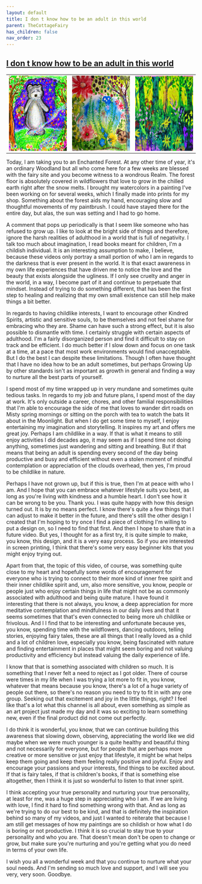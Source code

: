 ```yaml
---
layout: default
title: I don t know how to be an adult in this world
parent: TheCottageFairy
has_children: false
nav_order: 23
---
```


## [I don t know how to be an adult in this world](https://www.youtube.com/watch?v=Yf-xNfRkX_Q)

<div>
<table align="center">
	<tr>
		<td align="center">
			<img src="../../assets/cottage_fairy_ai_generated_photos/I_don_t_know_how_to_be_an_adult_in_this_world-[Yf-xNfRkX_Q]/generated_00.png" height="200" width="200"/>
		</td>
		<td align="center">
			<img src="../../assets/cottage_fairy_ai_generated_photos/I_don_t_know_how_to_be_an_adult_in_this_world-[Yf-xNfRkX_Q]/generated_01.png" height="200" width="200"/>
		</td>
		<td align="center">
			<img src="../../assets/cottage_fairy_ai_generated_photos/I_don_t_know_how_to_be_an_adult_in_this_world-[Yf-xNfRkX_Q]/generated_02.png" height="200" width="200"/>
		</td>
	</tr>
</table>
</div>

Today, I am taking you to an Enchanted Forest. At any other time of year, it's an ordinary Woodland but all who come here for a few weeks are blessed with the fairy site and you become witness to a wondrous Realm. The forest floor is absolutely covered in wildflowers that love to grow in the chilled earth right after the snow melts. I brought my watercolors in a painting I've been working on for several weeks, which I finally made into prints for my shop. Something about the forest aids my hand, encouraging slow and thoughtful movements of my paintbrush. I could have stayed there for the entire day, but alas, the sun was setting and I had to go home.

A comment that pops up periodically is that I seem like someone who has refused to grow up. I like to look at the bright side of things and therefore, ignore the harsh realities of adulthood in a world that is full of negativity. I talk too much about imagination, I read books meant for children, I'm a childish individual. It is an interesting assumption to make, I believe, because these videos only portray a small portion of who I am in regards to the darkness that is ever present in the world. It is that exact awareness in my own life experiences that have driven me to notice the love and the beauty that exists alongside the ugliness. If I only see cruelty and anger in the world, in a way, I become part of it and continue to perpetuate that mindset. Instead of trying to do something different, that has been the first step to healing and realizing that my own small existence can still help make things a bit better.

In regards to having childlike interests, I want to encourage other Kindred Spirits, artistic and sensitive souls, to be themselves and not feel shame for embracing who they are. Shame can have such a strong effect, but it is also possible to dismantle with time. I certainly struggle with certain aspects of adulthood. I'm a fairly disorganized person and find it difficult to stay on track and be efficient. I do much better if I slow down and focus on one task at a time, at a pace that most work environments would find unacceptable. But I do the best I can despite these limitations. Though I often have thought that I have no idea how to be an adult sometimes, but perhaps Growing Up by other standards isn't as important as growth in general and finding a way to nurture all the best parts of yourself.

I spend most of my time wrapped up in very mundane and sometimes quite tedious tasks. In regards to my job and future plans, I spend most of the day at work. It's only outside a career, chores, and other familial responsibilities that I'm able to encourage the side of me that loves to wander dirt roads on Misty spring mornings or sitting on the porch with tea to watch the bats lit about in the Moonlight. But when I do get some time to myself, I enjoy entertaining my imagination and storytelling. It inspires my art and offers me great joy. Perhaps I am childlike in a way. If that is what it means to still enjoy activities I did decades ago, it may seem as if I spend time not doing anything, sometimes just wandering and sitting and breathing. But if that means that being an adult is spending every second of the day being productive and busy and efficient without even a stolen moment of mindful contemplation or appreciation of the clouds overhead, then yes, I'm proud to be childlike in nature.

Perhaps I have not grown up, but if this is true, then I'm at peace with who I am. And I hope that you can embrace whatever lifestyle suits you best, as long as you're living with kindness and a humble heart. I don't see how it can be wrong to be you. Thank you. I was quite happy with how this design turned out. It is by no means perfect. I know there's quite a few things that I can adjust to make it better in the future, and there's still the other design I created that I'm hoping to try once I find a piece of clothing I'm willing to put a design on, so I need to find that first. And then I hope to share that in a future video. But yes, I thought for as a first try, it is quite simple to make, you know, this design, and it is a very easy process. So if you are interested in screen printing, I think that there's some very easy beginner kits that you might enjoy trying out.

Apart from that, the topic of this video, of course, was something quite close to my heart and hopefully some words of encouragement for everyone who is trying to connect to their more kind of inner free spirit and their inner childlike spirit and, um, also more sensitive, you know, people or people just who enjoy certain things in life that might not be as commonly associated with adulthood and being quite mature. I have found it interesting that there is not always, you know, a deep appreciation for more meditative contemplation and mindfulness in our daily lives and that it seems sometimes that that's even connected to being more uh childlike or frivolous. And I I find that to be interesting and unfortunate because yes, you know, spending time with the wildflowers, dancing outdoors, telling stories, enjoying fairy tales, these are all things that I really loved as a child and a lot of children love, especially you know, being fascinated with nature and finding entertainment in places that might seem boring and not valuing productivity and efficiency but instead valuing the daily experience of life.

I know that that is something associated with children so much. It is something that I never felt a need to reject as I got older. There of course were times in my life when I was trying a lot more to fit in, you know, whatever that means because you know, there's a lot of a huge variety of people out there, so there's no reason you need to try to fit in with any one group. Seeking out that excitement and joy in the little things, right? I feel like that's a lot what this channel is all about, even something as simple as an art project just made my day and it was so exciting to learn something new, even if the final product did not come out perfectly.

I do think it is wonderful, you know, that we can continue building this awareness that slowing down, observing, appreciating the world like we did maybe when we were much younger is a quite healthy and beautiful thing and not necessarily for everyone, but for people that are perhaps more creative or more sensitive or just enjoy that lifestyle, it might be what helps keep them going and keep them feeling really positive and joyful. Enjoy and encourage your passions and your interests, find things to be excited about. If that is fairy tales, if that is children's books, if that is something else altogether, then I think it is just so wonderful to listen to that inner spirit.

I think accepting your true personality and nurturing your true personality, at least for me, was a huge step in appreciating who I am. If we are living with love, I find it hard to find something wrong with that. And as long as we're trying to do our best to be kind, and that is definitely the inspiration behind so many of my videos, and just I wanted to reiterate that because I am still get messages of how my paintings are so childish or how what I do is boring or not productive. I think it is so crucial to stay true to your personality and who you are. That doesn't mean don't be open to change or grow, but make sure you're nurturing and you're getting what you do need in terms of your own life.

I wish you all a wonderful week and that you continue to nurture what your soul needs. And I'm sending so much love and support, and I will see you very, very soon. Goodbye.
